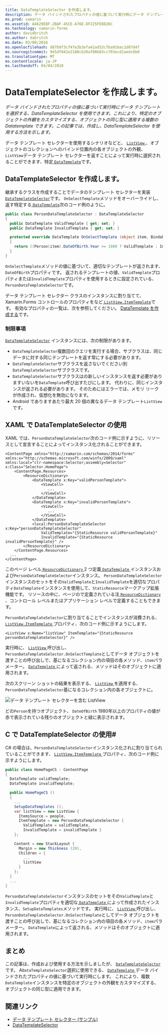 ```yaml
---
title: DataTemplateSelector を作成します。
description: データ バインドされたプロパティの値に基づいて実行時にデータ テンプレートを選択する、DataTemplateSelector を使用できます。 これにより、特定のオブジェクトの外観をカスタマイズする、オブジェクトの同じ型に適用する複数の Datatemplate できます。 この記事では、作成し、DataTemplateSelector を使用する方法を示します。
ms.prod: xamarin
ms.assetid: A4629E8F-2BAF-45CE-A76E-DF225FE8D26C
ms.technology: xamarin-forms
author: davidbritch
ms.author: dabritch
ms.date: 03/08/2016
ms.openlocfilehash: d87b9f3cf47e3b3efa42ad53cfba91bac1d07d4f
ms.sourcegitcommit: 945df041e2180cb20af08b83cc703ecd1aedc6b0
ms.translationtype: MT
ms.contentlocale: ja-JP
ms.lasthandoff: 04/04/2018
---
```

# <a name="creating-a-datatemplateselector"></a>DataTemplateSelector を作成します。

_データ バインドされたプロパティの値に基づいて実行時にデータ テンプレートを選択する、DataTemplateSelector を使用できます。これにより、特定のオブジェクトの外観をカスタマイズする、オブジェクトの同じ型に適用する複数の Datatemplate できます。この記事では、作成し、DataTemplateSelector を使用する方法を示します。_

データ テンプレート セレクターを使用するシナリオなどと、 [ `ListView` ](https://developer.xamarin.com/api/type/Xamarin.Forms.ListView/) 、オブジェクトのコレクションへのバインド位置内の各オブジェクトの外観、`ListView`データ テンプレート セレクターを返すことによって実行時に選択されることができます、特定[ `DataTemplate`](https://developer.xamarin.com/api/type/Xamarin.Forms.DataTemplate/)です。

## <a name="creating-a-datatemplateselector"></a>DataTemplateSelector を作成します。

継承するクラスを作成することでデータのテンプレート セレクターを実装[ `DataTemplateSelector`](https://developer.xamarin.com/api/type/Xamarin.Forms.DataTemplateSelector/)です。 `OnSelectTemplate`メソッドをオーバーライドし、返す特定する[ `DataTemplate`](https://developer.xamarin.com/api/type/Xamarin.Forms.DataTemplate/)次のコード例のように。

```csharp
public class PersonDataTemplateSelector : DataTemplateSelector
{
  public DataTemplate ValidTemplate { get; set; }
  public DataTemplate InvalidTemplate { get; set; }

  protected override DataTemplate OnSelectTemplate (object item, BindableObject container)
  {
    return ((Person)item).DateOfBirth.Year >= 1980 ? ValidTemplate : InvalidTemplate;
  }
}
```

`OnSelectTemplate`メソッドの値に基づいて、適切なテンプレートが返されます、`DateOfBirth`プロパティです。 返されるテンプレートの値、`ValidTemplate`プロパティまたは`InvalidTemplate`プロパティを使用するときに設定されている、`PersonDataTemplateSelector`です。

データ テンプレート セレクター クラスのインスタンスに割り当てて、Xamarin.Forms コントロールのプロパティをなど[ `ListView.ItemTemplate`](https://developer.xamarin.com/api/type/Xamarin.Forms.ItemsView%3CTVisual%3E/)です。 有効なプロパティの一覧は、次を参照してください。 [DataTemplate を作成する](~/xamarin-forms/app-fundamentals/templates/data-templates/creating.md)です。

### <a name="limitations"></a>制限事項

[`DataTemplateSelector`](https://developer.xamarin.com/api/type/Xamarin.Forms.DataTemplateSelector/) インスタンスには、次の制限があります。

- `DataTemplateSelector`複数回のクエリを実行する場合、サブクラスは、同じデータに対する同じテンプレートを返す常にする必要があります。
- `DataTemplateSelector`サブクラスを返さないでください別`DataTemplateSelector`サブクラスです。
- `DataTemplateSelector`サブクラスはの新しいインスタンスを返す必要がありますいないを`DataTemplate`呼び出すたびにします。 代わりに、同じインスタンスが返される必要があります。 そのためにはエラーでは、メモリ リークが作成され、仮想化を無効になります。
- Android でありますあたり最大 20 個の異なるデータ テンプレート`ListView`です。

## <a name="consuming-a-datatemplateselector-in-xaml"></a>XAML で DataTemplateSelector の使用

XAML では、`PersonDataTemplateSelector`次のコード例に示すように、リソースとして宣言することによってインスタンス化されることができます。

```xaml
<ContentPage xmlns="http://xamarin.com/schemas/2014/forms" xmlns:x="http://schemas.microsoft.com/winfx/2009/xaml" xmlns:local="clr-namespace:Selector;assembly=Selector" x:Class="Selector.HomePage">
    <ContentPage.Resources>
        <ResourceDictionary>
            <DataTemplate x:Key="validPersonTemplate">
                <ViewCell>
                   ...
                </ViewCell>
            </DataTemplate>
            <DataTemplate x:Key="invalidPersonTemplate">
                <ViewCell>
                   ...
                </ViewCell>
            </DataTemplate>
            <local:PersonDataTemplateSelector x:Key="personDataTemplateSelector"
                ValidTemplate="{StaticResource validPersonTemplate}"
                InvalidTemplate="{StaticResource invalidPersonTemplate}" />
        </ResourceDictionary>
    </ContentPage.Resources>
  ...
</ContentPage>
```

このページ レベル[ `ResourceDictionary` ](https://developer.xamarin.com/api/type/Xamarin.Forms.ResourceDictionary/) 2 つ定義[ `DataTemplate` ](https://developer.xamarin.com/api/type/Xamarin.Forms.DataTemplate/)インスタンスおよび`PersonDataTemplateSelector`インスタンス。 `PersonDataTemplateSelector`インスタンスのセットをその`ValidTemplate`と`InvalidTemplate`を適切なプロパティ`DataTemplate`インスタンスを使用して、`StaticResource`マークアップ拡張機能です。 リソースの中に、ページので定義されている注[ `ResourceDictionary` ](https://developer.xamarin.com/api/type/Xamarin.Forms.ResourceDictionary/)、コントロール レベルまたはアプリケーション レベルで定義することもできます。

`PersonDataTemplateSelector`に割り当てることでインスタンスが消費される、 [ `ListView.ItemTemplate` ](https://developer.xamarin.com/api/type/Xamarin.Forms.ItemsView%3CTVisual%3E/)プロパティ、次のコード例に示すようにします。

```xaml
<ListView x:Name="listView" ItemTemplate="{StaticResource personDataTemplateSelector}" />
```

実行時に、 [ `ListView` ](https://developer.xamarin.com/api/type/Xamarin.Forms.ListView/)呼び出し、`PersonDataTemplateSelector.OnSelectTemplate`としてデータ オブジェクトを渡すことの呼び出しで、基になるコレクション内の項目の各メソッド、`item`パラメーター。 [ `DataTemplate` ](https://developer.xamarin.com/api/type/Xamarin.Forms.DataTemplate/)によって返される、メソッドはそのオブジェクトに適用されます。

次のスクリーン ショットの結果を表示する、 [ `ListView` ](https://developer.xamarin.com/api/type/Xamarin.Forms.ListView/)を適用する、`PersonDataTemplateSelector`基になるコレクション内の各オブジェクトに。

![](selector-images/data-template-selector.png "データ テンプレート セレクターを含む ListView")

どの`Person`を持つオブジェクト、 `DateOfBirth` 1980年以上のプロパティの値が赤で表示されている残りのオブジェクトと緑に表示されます。

## <a name="consuming-a-datatemplateselector-in-cnum"></a>C で DataTemplateSelector の使用&num;

C# の場合は、`PersonDataTemplateSelector`インスタンス化されに割り当てられていることができます、 [ `ListView.ItemTemplate` ](https://developer.xamarin.com/api/type/Xamarin.Forms.ItemsView%3CTVisual%3E/)プロパティ、次のコード例に示すようにします。

```csharp
public class HomePageCS : ContentPage
{
  DataTemplate validTemplate;
  DataTemplate invalidTemplate;

  public HomePageCS ()
  {
    ...
    SetupDataTemplates ();
    var listView = new ListView {
      ItemsSource = people,
      ItemTemplate = new PersonDataTemplateSelector {
        ValidTemplate = validTemplate,
        InvalidTemplate = invalidTemplate }
    };

    Content = new StackLayout {
      Margin = new Thickness (20),
      Children = {
        ...
        listView
      }
    };
  }
  ...  
}
```

`PersonDataTemplateSelector`インスタンスのセットをその`ValidTemplate`と`InvalidTemplate`プロパティを適切な[ `DataTemplate` ](https://developer.xamarin.com/api/type/Xamarin.Forms.DataTemplate/)によって作成されたインスタンス、`SetupDataTemplates`メソッドです。 実行時に、 [ `ListView` ](https://developer.xamarin.com/api/type/Xamarin.Forms.ListView/)呼び出し、`PersonDataTemplateSelector.OnSelectTemplate`としてデータ オブジェクトを渡すことの呼び出しで、基になるコレクション内の項目の各メソッド、`item`パラメーター。 `DataTemplate`によって返される、メソッドはそのオブジェクトに適用されます。

## <a name="summary"></a>まとめ

この記事は、作成および使用する方法を示しましたが、 [ `DataTemplateSelector`](https://developer.xamarin.com/api/type/Xamarin.Forms.DataTemplateSelector/)です。 A`DataTemplateSelector`選択に使用できる、 [ `DataTemplate` ](https://developer.xamarin.com/api/type/Xamarin.Forms.DataTemplate/)データ バインドされたプロパティの値に基づいて実行時にします。 これにより、複数`DataTemplate`インスタンスを特定のオブジェクトの外観をカスタマイズする、オブジェクトの同じ型に適用できます。


## <a name="related-links"></a>関連リンク

- [データ テンプレート セレクター (サンプル)](https://developer.xamarin.com/samples/xamarin-forms/templates/datatemplateselector/)
- [DataTemplateSelector](https://developer.xamarin.com/api/type/Xamarin.Forms.DataTemplateSelector/)
